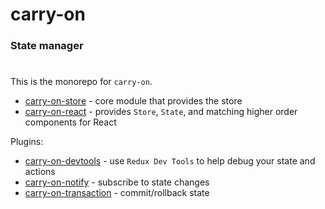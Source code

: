 # carry-on

### State manager
#

This is the monorepo for ```carry-on```.

- [carry-on-store](packages/carry-on-store) - core module that provides the store
- [carry-on-react](packages/carry-on-react) - provides ```Store```, ```State```, and matching higher order components for React

Plugins:

- [carry-on-devtools](packages/carry-on-devtools) - use ```Redux Dev Tools``` to help debug your state and actions
- [carry-on-notify](packages/carry-on-notify) - subscribe to state changes
- [carry-on-transaction](packages/carry-on-transaction) - commit/rollback state

